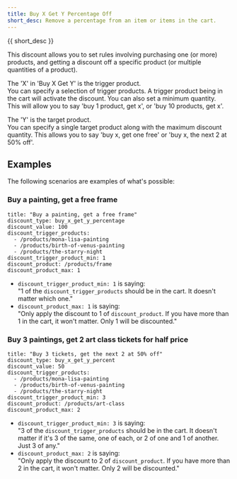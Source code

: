 ```yaml
---
title: Buy X Get Y Percentage Off
short_desc: Remove a percentage from an item or items in the cart.
---
```


{{ short_desc }}


This discount allows you to set rules involving purchasing one (or more) products, and getting a discount off a specific product (or multiple quantities of a product).

The 'X' in 'Buy X Get Y' is the trigger product.  
You can specify a selection of trigger products. A trigger product being in the cart will activate the discount. You can also set a minimum quantity.  
This will allow you to say 'buy 1 product, get x', or 'buy 10 products, get x'.

The 'Y' is the target product.  
You can specify a single target product along with the maximum discount quantity. This allows you to say 'buy x, get one free' or 'buy x, the next 2 at 50% off'.


## Examples

The following scenarios are examples of what's possible:

### Buy a painting, get a free frame

```
title: "Buy a painting, get a free frame"
discount_type: buy_x_get_y_percentage
discount_value: 100
discount_trigger_products:
  - /products/mona-lisa-painting
  - /products/birth-of-venus-painting
  - /products/the-starry-night
discount_trigger_product_min: 1
discount_product: /products/frame
discount_product_max: 1
```

* `discount_trigger_product_min: 1` is saying:  
"1 of the `discount_trigger_products` should be in the cart. It doesn't matter which one."
* `discount_product_max: 1` is saying:   
"Only apply the discount to 1 of `discount_product`. If you have more than 1 in the cart, it won't matter. Only 1 will be discounted."

### Buy 3 paintings, get 2 art class tickets for half price

```
title: "Buy 3 tickets, get the next 2 at 50% off"
discount_type: buy_x_get_y_percent
discount_value: 50
discount_trigger_products:
  - /products/mona-lisa-painting
  - /products/birth-of-venus-painting
  - /products/the-starry-night
discount_trigger_product_min: 3
discount_product: /products/art-class
discount_product_max: 2
```

* `discount_trigger_product_min: 3` is saying:  
"3 of the `discount_trigger_products` should be in the cart. It doesn't matter if it's 3 of the same, one of each, or 2 of one and 1 of another. Just 3 of any."
* `discount_product_max: 2` is saying:  
"Only apply the discount to 2 of `discount_product`. If you have more than 2 in the cart, it won't matter. Only 2 will be discounted."
